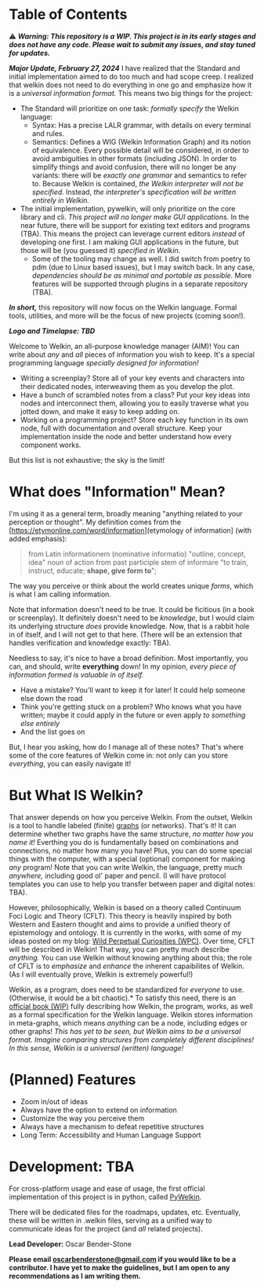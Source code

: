 
# Table of Contents


⚠ ***Warning: This repository is a WIP. This project is in its early stages and does not have any code. Please wait to submit any issues, and stay tuned for updates.***

***Major Update, February 27, 2024*** I have realized that the Standard and initial implementation aimed to do too much and had scope creep. I realized that welkin does not need to do everything in one go and emphasize how it is a *universal information format.* This means two big things for the project:

- The Standard will prioritize on one task: *formally specify* the Welkin language:
    - Syntax: Has a precise LALR grammar, with details on every terminal and rules.   
    - Semantics: Defines a WIG (Welkin Information Graph) and its notion of equivalence.
Every possible detail will be considered, in order to avoid ambiguities in other formats (including JSON). In order to simplify things and avoid confusion, there will no longer be any variants: there will be *exactly one grammar* and semantics to refer to. Because Welkin is contained, *the Welkin interpreter will not be specified.* Instead, *the interpreter's specification will be written entirely in Welkin.*
- The initial implementation, pywelkin, will only prioritize on the core library and cli. *This project will no longer make GUI applications.* In the near future, there will be support for existing text editors and programs (TBA). This means the project can leverage current editors *instead* of developing one first. I am making GUI applications in the future, but those will be (you guessed it) *specified in Welkin.*
    - Some of the tooling may change as well. I did switch from poetry to pdm (due to Linux based issues), but I may switch back. In any case, *dependencies should be as minimal and portable as possible.* More features will be supported through plugins in a separate repository (TBA).

***In short,*** this repository will now focus on the Welkin language. Formal tools, utilities, and more will be the focus of new projects (coming soon!).

***Logo and Timelapse: TBD***

Welcome to Welkin, an all-purpose knowledge manager (AIM)! You can write about *any* and *all* pieces of information you wish to keep. It's a special programming language *specially designed for information!*

-   Writing a screenplay? Store all of your key events and characters into their dedicated nodes, interweaving them as you develop the plot.
-   Have a bunch of scrambled notes from a class? Put your key ideas into nodes and interconnect them, allowing you to easily traverse what you jotted down, and make it easy to keep adding on.
-   Working on a programming project? Store each key function in its own node, full with documentation and overall structure. Keep your implementation inside the node and better understand how every component works.

But this list is not exhaustive; the sky is the limit!

# What does "Information" Mean?

I'm using it as a general term, broadly meaning "anything related to your perception or thought". My definition comes from the [<https://etymonline.com/word/information>](etymology of information] (with added emphasis):

> from Latin informationem (nominative informatio) "outline, concept, idea" noun of action from past participle stem of informare "to train, instruct, educate; **shape, give form to**";

The way you perceive or think about the world creates unique *forms*, which is what I am calling information.

Note that information doesn't need to be true. It could be ficitious (in a book or screenplay). It definitely doesn't need to be *knowledge*, but I would claim its underlying structure *does* provide knowledge. Now, that is a rabbit hole in of itself, and I will not get to that here. (There will be an extension that handles verification and knowledge exactly: TBA). 

Needless to say, it's nice to have a broad definition. Most importantly, you can, and should, write **everything** down! In my opinion, *every piece of information formed is valuable in of itself.* 

- Have a mistake? You'll want to keep it for later! It could help someone else down the road
- Think you're getting stuck on a problem? Who knows what you have written; maybe it could apply in the future or even apply *to something else entirely*
- And the list goes on

But, I hear you asking, how do I manage all of these notes? That's where some of the core features of Welkin come in: not only can you store *everything*, you can easily navigate it!


# But What IS Welkin?

That answer depends on how you perceive Welkin. From the outset, Welkin is a tool to handle labeled (finite) [graphs](https://en.wikipedia.org/wiki/Graph_(discrete_mathematics)) (or networks). That's it! It can determine whether two graphs have the same structure, *no matter how you name it!* Everthing you do is fundamentally based on combinations and connections, no matter how many you have! Plus, you can do some special things with the computer, with a special (optional) component for making *any* program! Note that you can write Welkin, the language, pretty much *anywhere,* including good ol' paper and pencil. (I will have protocol templates you can use to help you transfer between paper and digital notes: TBA).

However, philosophically, Welkin is based on a theory called Continuum Foci Logic and Theory (CFLT). This theory is heavily inspired by both Western and Eastern thought and aims to provide a unified theory of epistemology and ontology. It is currently in the works, with some of my ideas posted on my blog: [Wild Perpetual Curiosities (WPC)](https://wildperpetualcuriosities.wordpress.com). Over time, CFLT will be described in Welkin! That way, you can pretty much describe *anything.* You can use Welkin without knowing anything about this; the role of CFLT is to *emphasize* and *enhance* the inherent capaibilites of Welkin. (As I will eventually prove, Welkin is extremely powerful!)

Welkin, as a program, does need to be standardized for *everyone* to use. (Otherwise, it would be a bit chaotic).* To satisfy this need, there is an [official book (WIP)](https://github.com/Astral-Bear-Studios/welkin-book) fully describing how Welkin, the program, works, as well as a formal specification for the Welkin language. Welkin stores information in meta-graphs, which means *anything* can be a node, including edges or other graphs! *This has yet to be seen, but Welkin aims to be a universal format. Imagine comparing structures from completely different disciplines! In this sense, Welkin is a universal (written) language!*


# (Planned) Features

-   Zoom in/out of ideas
-   Always have the option to extend on information
-   Customize the way you perceive them
-   Always have a mechanism to defeat repetitive structures
-   Long Term: Accessibility and Human Language Support


# Development: TBA

For cross-platform usage and ease of usage, the first official implementation of this project is in python, called [PyWelkin](https://github.com/astral-bear/pywelkin).

There will be dedicated files for the roadmaps, updates, etc. Eventually, these will be written in .welkin files, serving as a unified way to communicate ideas for the project (and *all* related projects).

**Lead Developer:** Oscar Bender-Stone

**Please email oscarbenderstone@gmail.com if you would like to be a contributor. I have yet to make the guidelines, but I am open to any recommendations as I am writing them.**

